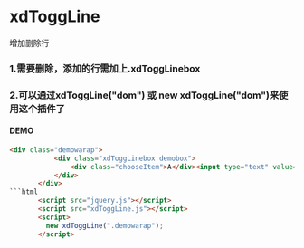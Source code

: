 # xdToggLine
增加删除行

<h3>1.需要删除，添加的行需加上.xdToggLinebox</h3>

<h3>2.可以通过xdToggLine("dom") 或 new xdToggLine("dom")来使用这个插件了</h3>
<h4>DEMO</h4>

 ```html
<div class="demowarap">
            <div class="xdToggLinebox demobox">
                <div class="chooseItem">A</div><input type="text" value="" />
            </div>           
        </div>
```html
        <script src="jquery.js"></script>
        <script src="xdToggLine.js"></script>
        <script>
          new xdToggLine(".demowarap");
        </script>


